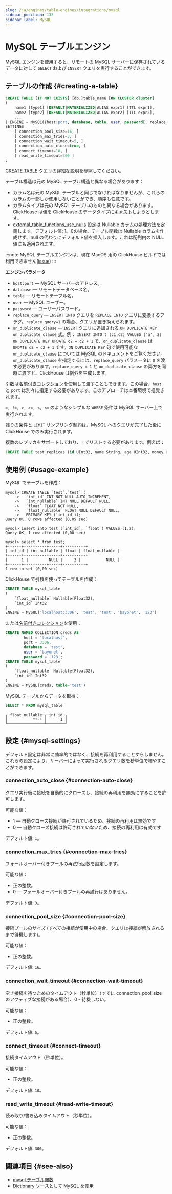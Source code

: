 ```yaml
---
slug: /ja/engines/table-engines/integrations/mysql
sidebar_position: 138
sidebar_label: MySQL
---
```


# MySQL テーブルエンジン

MySQL エンジンを使用すると、リモートの MySQL サーバーに保存されているデータに対して `SELECT` および `INSERT` クエリを実行することができます。

## テーブルの作成 {#creating-a-table}

``` sql
CREATE TABLE [IF NOT EXISTS] [db.]table_name [ON CLUSTER cluster]
(
    name1 [type1] [DEFAULT|MATERIALIZED|ALIAS expr1] [TTL expr1],
    name2 [type2] [DEFAULT|MATERIALIZED|ALIAS expr2] [TTL expr2],
    ...
) ENGINE = MySQL({host:port, database, table, user, password[, replace_query, on_duplicate_clause] | named_collection[, option=value [,..]]})
SETTINGS
    [ connection_pool_size=16, ]
    [ connection_max_tries=3, ]
    [ connection_wait_timeout=5, ]
    [ connection_auto_close=true, ]
    [ connect_timeout=10, ]
    [ read_write_timeout=300 ]
;
```

[CREATE TABLE](../../../sql-reference/statements/create/table.md#create-table-query) クエリの詳細な説明を参照してください。

テーブル構造は元の MySQL テーブル構造と異なる場合があります：

- カラム名は元の MySQL テーブルと同じでなければなりませんが、これらのカラムの一部しか使用しないことができ、順序も任意です。
- カラムタイプは元の MySQL テーブルのものと異なる場合があります。ClickHouse は値を ClickHouse のデータタイプに[キャスト](../../../engines/database-engines/mysql.md#data_types-support)しようとします。
- [external_table_functions_use_nulls](../../../operations/settings/settings.md#external-table-functions-use-nulls) 設定は Nullable カラムの処理方法を定義します。デフォルト値: 1。0の場合、テーブル関数は Nullable カラムを作成せず、null の代わりにデフォルト値を挿入します。これは配列内の NULL 値にも適用されます。

:::note
MySQL テーブルエンジンは、現在 MacOS 用の ClickHouse ビルドでは利用できません([issue](https://github.com/ClickHouse/ClickHouse/issues/21191))
:::

**エンジンパラメータ**

- `host:port` — MySQL サーバーのアドレス。
- `database` — リモートデータベース名。
- `table` — リモートテーブル名。
- `user` — MySQL ユーザー。
- `password` — ユーザーパスワード。
- `replace_query` — `INSERT INTO` クエリを `REPLACE INTO` クエリに変換するフラグ。`replace_query=1` の場合、クエリが置き換えられます。
- `on_duplicate_clause` — `INSERT` クエリに追加される `ON DUPLICATE KEY on_duplicate_clause` 式。例： `INSERT INTO t (c1,c2) VALUES ('a', 2) ON DUPLICATE KEY UPDATE c2 = c2 + 1` で、`on_duplicate_clause` は `UPDATE c2 = c2 + 1` です。`ON DUPLICATE KEY` 句で使用可能な `on_duplicate_clause` については [MySQL のドキュメント](https://dev.mysql.com/doc/refman/8.0/en/insert-on-duplicate.html)をご覧ください。`on_duplicate_clause` を指定するには、`replace_query` パラメータに `0` を渡す必要があります。`replace_query = 1` と `on_duplicate_clause` の両方を同時に渡すと、ClickHouse は例外を生成します。

引数は[名前付きコレクション](/docs/ja/operations/named-collections.md)を使用して渡すこともできます。この場合、`host` と `port` は別々に指定する必要があります。このアプローチは本番環境で推奨されます。

`=, !=, >, >=, <, <=` のようなシンプルな `WHERE` 条件は MySQL サーバー上で実行されます。

残りの条件と `LIMIT` サンプリング制約は、MySQL へのクエリが完了した後に ClickHouse でのみ実行されます。

複数のレプリカをサポートしており、`|` でリストする必要があります。例えば：

```sql
CREATE TABLE test_replicas (id UInt32, name String, age UInt32, money UInt32) ENGINE = MySQL(`mysql{2|3|4}:3306`, 'clickhouse', 'test_replicas', 'root', 'clickhouse');
```

## 使用例 {#usage-example}

MySQL でテーブルを作成：

``` text
mysql> CREATE TABLE `test`.`test` (
    ->   `int_id` INT NOT NULL AUTO_INCREMENT,
    ->   `int_nullable` INT NULL DEFAULT NULL,
    ->   `float` FLOAT NOT NULL,
    ->   `float_nullable` FLOAT NULL DEFAULT NULL,
    ->   PRIMARY KEY (`int_id`));
Query OK, 0 rows affected (0,09 sec)

mysql> insert into test (`int_id`, `float`) VALUES (1,2);
Query OK, 1 row affected (0,00 sec)

mysql> select * from test;
+------+----------+-----+----------+
| int_id | int_nullable | float | float_nullable |
+------+----------+-----+----------+
|      1 |         NULL |     2 |           NULL |
+------+----------+-----+----------+
1 row in set (0,00 sec)
```

ClickHouse で引数を使ってテーブルを作成：

``` sql
CREATE TABLE mysql_table
(
    `float_nullable` Nullable(Float32),
    `int_id` Int32
)
ENGINE = MySQL('localhost:3306', 'test', 'test', 'bayonet', '123')
```

または[名前付きコレクション](/docs/ja/operations/named-collections.md)を使用：

```sql
CREATE NAMED COLLECTION creds AS
        host = 'localhost',
        port = 3306,
        database = 'test',
        user = 'bayonet',
        password = '123';
CREATE TABLE mysql_table
(
    `float_nullable` Nullable(Float32),
    `int_id` Int32
)
ENGINE = MySQL(creds, table='test')
```

MySQL テーブルからデータを取得：

``` sql
SELECT * FROM mysql_table
```

``` text
┌─float_nullable─┬─int_id─┐
│           ᴺᵁᴸᴸ │      1 │
└────────────────┴────────┘
```

## 設定 {#mysql-settings}

デフォルト設定は非常に効率的ではなく、接続を再利用することすらしません。これらの設定により、サーバーによって実行されるクエリ数を秒単位で増やすことができます。

### connection_auto_close {#connection-auto-close}

クエリ実行後に接続を自動的にクローズし、接続の再利用を無効にすることを許可します。

可能な値：

- 1 — 自動クローズ接続が許可されているため、接続の再利用は無効です
- 0 — 自動クローズ接続は許可されていないため、接続の再利用は有効です

デフォルト値: `1`。

### connection_max_tries {#connection-max-tries}

フォールオーバー付きプールの再試行回数を設定します。

可能な値：

- 正の整数。
- 0 — フォールオーバー付きプールの再試行はありません。

デフォルト値: `3`。

### connection_pool_size {#connection-pool-size}

接続プールのサイズ (すべての接続が使用中の場合、クエリは接続が解放されるまで待機します)。

可能な値：

- 正の整数。

デフォルト値: `16`。

### connection_wait_timeout {#connection-wait-timeout}

空き接続を待つためのタイムアウト（秒単位）（すでに connection_pool_size のアクティブな接続がある場合）、0 - 待機しない。

可能な値：

- 正の整数。

デフォルト値: `5`。

### connect_timeout {#connect-timeout}

接続タイムアウト（秒単位）。

可能な値：

- 正の整数。

デフォルト値: `10`。

### read_write_timeout {#read-write-timeout}

読み取り/書き込みタイムアウト（秒単位）。

可能な値：

- 正の整数。

デフォルト値: `300`。

## 関連項目 {#see-also}

- [mysql テーブル関数](../../../sql-reference/table-functions/mysql.md)
- [Dictionary ソースとして MySQL を使用](../../../sql-reference/dictionaries/index.md#dictionary-sources#dicts-external_dicts_dict_sources-mysql)
